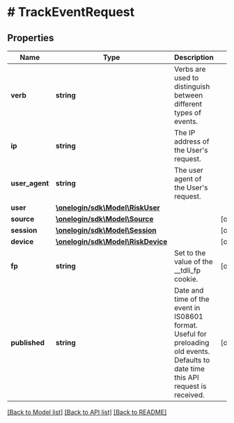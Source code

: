 # # TrackEventRequest

## Properties

Name | Type | Description | Notes
------------ | ------------- | ------------- | -------------
**verb** | **string** | Verbs are used to distinguish between different types of events. |
**ip** | **string** | The IP address of the User&#39;s request. |
**user_agent** | **string** | The user agent of the User&#39;s request. |
**user** | [**\onelogin/sdk\Model\RiskUser**](RiskUser.md) |  |
**source** | [**\onelogin/sdk\Model\Source**](Source.md) |  | [optional]
**session** | [**\onelogin/sdk\Model\Session**](Session.md) |  | [optional]
**device** | [**\onelogin/sdk\Model\RiskDevice**](RiskDevice.md) |  | [optional]
**fp** | **string** | Set to the value of the __tdli_fp cookie. | [optional]
**published** | **string** | Date and time of the event in IS08601 format. Useful for preloading old events. Defaults to date time this API request is received. | [optional]

[[Back to Model list]](../../README.md#models) [[Back to API list]](../../README.md#endpoints) [[Back to README]](../../README.md)
